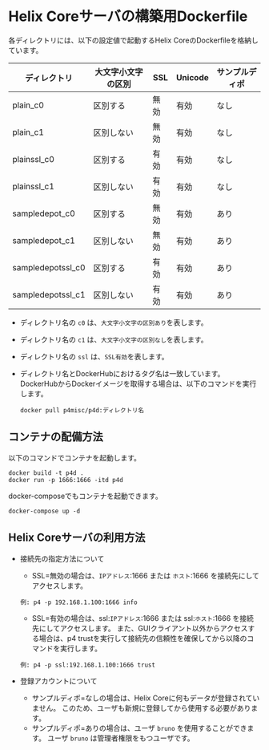# Helix Coreサーバの構築用Dockerfile

各ディレクトリには、以下の設定値で起動するHelix CoreのDockerfileを格納しています。

| ディレクトリ      | 大文字小文字の区別 | SSL  | Unicode | サンプルディポ |
| ----------------- | ------------------ | ---- | ------- | -------------- |
| plain_c0          | 区別する           | 無効 | 有効    | なし           |
| plain_c1          | 区別しない         | 無効 | 有効    | なし           |
| plainssl_c0       | 区別する           | 有効 | 有効    | なし           |
| plainssl_c1       | 区別しない         | 有効 | 有効    | なし           |
| sampledepot_c0    | 区別する           | 無効 | 有効    | あり           |
| sampledepot_c1    | 区別しない         | 無効 | 有効    | あり           |
| sampledepotssl_c0 | 区別する           | 有効 | 有効    | あり           |
| sampledepotssl_c1 | 区別しない         | 有効 | 有効    | あり           |

- ディレクトリ名の `c0` は、`大文字小文字の区別あり`を表します。

- ディレクトリ名の `c1` は、`大文字小文字の区別なし`を表します。

- ディレクトリ名の `ssl` は、`SSL有効`を表します。

- ディレクトリ名とDockerHubにおけるタグ名は一致しています。
  DockerHubからDockerイメージを取得する場合は、以下のコマンドを実行します。

  ```
  docker pull p4misc/p4d:ディレクトリ名
  ```

  

## コンテナの配備方法

以下のコマンドでコンテナを起動します。
```
docker build -t p4d .
docker run -p 1666:1666 -itd p4d
```

docker-composeでもコンテナを起動できます。
```
docker-compose up -d
```



## Helix Coreサーバの利用方法

- 接続先の指定方法について

  - SSL=無効の場合は、`IPアドレス`:1666 または `ホスト`:1666 を接続先にしてアクセスします。

  ```
  例: p4 -p 192.168.1.100:1666 info
  ```

  - SSL=有効の場合は、ssl:`IPアドレス`:1666 または ssl:`ホスト`:1666 を接続先にしてアクセスします。
    また、GUIクライアント以外からアクセスする場合は、p4 trustを実行して接続先の信頼性を確保してから以降のコマンドを実行します。

  ```
  例: p4 -p ssl:192.168.1.100:1666 trust
  ```

- 登録アカウントについて

  - サンプルディポ=なしの場合は、Helix Coreに何もデータが登録されていません。
    このため、ユーザも新規に登録してから使用する必要があります。
  - サンプルディポ=ありの場合は、ユーザ `bruno` を使用することができます。
    ユーザ `bruno` は管理者権限をもつユーザです。


